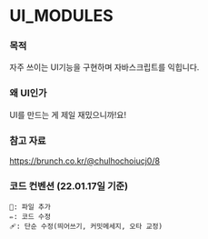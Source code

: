 ﻿# UI_MODULES

### 목적

자주 쓰이는 UI기능을 구현하며 자바스크립트를 익힙니다. 

### 왜 UI인가

UI를 만드는 게 제일 재밌으니까!요!

### 참고 자료 
https://brunch.co.kr/@chulhochoiucj0/8

### 코드 컨벤션 (22.01.17일 기준)
```
📝: 파일 추가 
✏️: 코드 수정
🩹: 단순 수정(띄어쓰기, 커밋메세지, 오타 교정)
```

